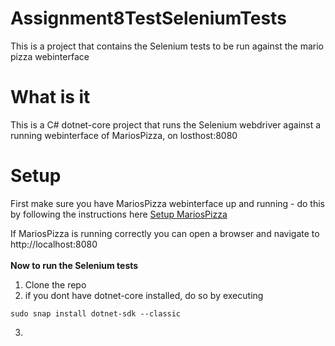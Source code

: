 # Assignment8TestSeleniumTests
This is a project that contains the Selenium tests to be run against the mario pizza webinterface

# What is it
This is a C# dotnet-core project that runs the Selenium webdriver against a running webinterface of MariosPizza, on losthost:8080

# Setup
First make sure you have MariosPizza webinterface up and running - do this by following the instructions here [Setup MariosPizza](https://github.com/cph-js284/Assignment8Test)

If MariosPizza is running correctly you can open a browser and navigate to http://localhost:8080 <br>
<br>
<b>Now to run the Selenium tests</b><br>
1) Clone the repo
2) if you dont have dotnet-core installed, do so by executing
```
sudo snap install dotnet-sdk --classic
```
3)

